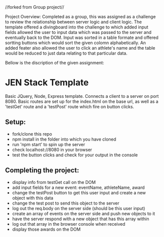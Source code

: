 //forked from Group project//

Project Overview:
Completed as a group, this was assigned as a challenge to review the relationship between server logic and client logic. The template offered a divingboard into the challenge to which added input fields allowed the user to input data which was passed to the server and eventually back to the DOM. Input was sorted in a table formate and offered sortting buttons which would sort the given colomn alphabetically. An added feater also allowed the user to click an athlete's name and the table would be reduced to just data relating to that particular data. 

Bellow is the discription of the given assignment: 


JEN Stack Template
==================

Basic JQuery, Node, Express template. Connects a client to a server on port 8080. Basic routes are set up for the index.html on the base url, as well as a 'testGet' route and a 'testPost' route which fire on button clicks.

Setup:
-----
* fork/clone this repo
* npm install in the folder into which you have cloned
* run 'npm start' to spin up the server
* check localhost://8080 in your browser
* test the button clicks and check for your output in the console

Completing the project:
----------------------
* display info from testGet call on the DOM
* add input fields for a new event: eventName, athleteName, award
* change the testPost button to get this user input and create a new object with this data
* change the test post to send this object to the server
* log out the req.body on the server side (should be this user input)
* create an array of events on the server side and push new objects to it
* have the server respond with a new object that has this array within
* log out that array in the browser console when received
* display those awards on the DOM
